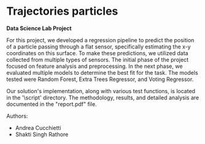 # Trajectories particles
<b>Data Science Lab Project</b>

For this project, we developed a regression pipeline to predict the position of a particle passing through a flat sensor, specifically estimating the x-y coordinates on this surface.
To make these predictions, we utilized data collected from multiple types of sensors. The initial phase of the project focused on feature analysis and preprocessing. In the next phase, we evaluated multiple models to determine the best fit for the task. The models tested were Random Forest, Extra Trees Regressor, and Voting Regressor.

Our solution's implementation, along with various test functions, is located in the '\script' directory. The methodology, results, and detailed analysis are documented in the "report.pdf" file.

Authors:
- Andrea Cucchietti 
- Shakti Singh Rathore
